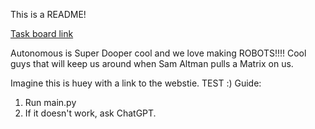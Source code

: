 This is a README!

[Task board link](https://github.com/orgs/Cornell-University-Combat-Robotics/projects/2/views/1)

Autonomous is Super Dooper cool and we love making ROBOTS!!!! Cool guys that will keep us around when Sam Altman pulls a Matrix on us.

Imagine this is huey with a link to the webstie. TEST
:)
Guide:
1. Run main.py
2. If it doesn't work, ask ChatGPT.